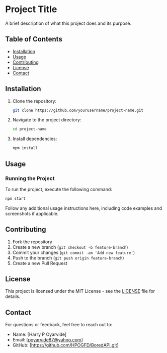 # Project Title

A brief description of what this project does and its purpose.

## Table of Contents

- [Installation](#installation)
- [Usage](#usage)
- [Contributing](#contributing)
- [License](#license)
- [Contact](#contact)

## Installation

1. Clone the repository:
   ```bash
   git clone https://github.com/yourusername/project-name.git
   ```

2. Navigate to the project directory:
   ```bash
   cd project-name
   ```

3. Install dependencies:
   ```bash
   npm install
   ```

## Usage

### Running the Project

To run the project, execute the following command:

```bash
npm start
```

Follow any additional usage instructions here, including code examples and screenshots if applicable.

## Contributing

1. Fork the repository
2. Create a new branch (`git checkout -b feature-branch`)
3. Commit your changes (`git commit -am 'Add new feature'`)
4. Push to the branch (`git push origin feature-branch`)
5. Create a new Pull Request

## License

This project is licensed under the MIT License - see the [LICENSE](LICENSE) file for details.

## Contact

For questions or feedback, feel free to reach out to:

- Name: [Harry P Oyarvide]
- Email: [poyarvide87@yahoo.com]
- GitHub: [https://github.com/HPOGFD/BoredAPI.git]
